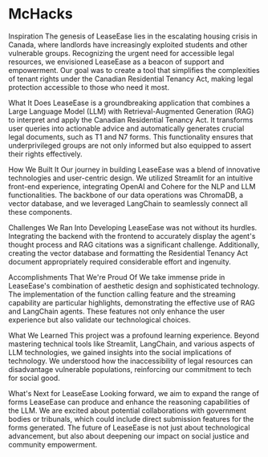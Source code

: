 # McHacks

Inspiration
The genesis of LeaseEase lies in the escalating housing crisis in Canada, where landlords have increasingly exploited students and other vulnerable groups. Recognizing the urgent need for accessible legal resources, we envisioned LeaseEase as a beacon of support and empowerment. Our goal was to create a tool that simplifies the complexities of tenant rights under the Canadian Residential Tenancy Act, making legal protection accessible to those who need it most.

What It Does
LeaseEase is a groundbreaking application that combines a Large Language Model (LLM) with Retrieval-Augmented Generation (RAG) to interpret and apply the Canadian Residential Tenancy Act. It transforms user queries into actionable advice and automatically generates crucial legal documents, such as T1 and N7 forms. This functionality ensures that underprivileged groups are not only informed but also equipped to assert their rights effectively.

How We Built It
Our journey in building LeaseEase was a blend of innovative technologies and user-centric design. We utilized Streamlit for an intuitive front-end experience, integrating OpenAI and Cohere for the NLP and LLM functionalities. The backbone of our data operations was ChromaDB, a vector database, and we leveraged LangChain to seamlessly connect all these components.

Challenges We Ran Into
Developing LeaseEase was not without its hurdles. Integrating the backend with the frontend to accurately display the agent's thought process and RAG citations was a significant challenge. Additionally, creating the vector database and formatting the Residential Tenancy Act document appropriately required considerable effort and ingenuity.

Accomplishments That We're Proud Of
We take immense pride in LeaseEase's combination of aesthetic design and sophisticated technology. The implementation of the function calling feature and the streaming capability are particular highlights, demonstrating the effective use of RAG and LangChain agents. These features not only enhance the user experience but also validate our technological choices.

What We Learned
This project was a profound learning experience. Beyond mastering technical tools like Streamlit, LangChain, and various aspects of LLM technologies, we gained insights into the social implications of technology. We understood how the inaccessibility of legal resources can disadvantage vulnerable populations, reinforcing our commitment to tech for social good.

What's Next for LeaseEase
Looking forward, we aim to expand the range of forms LeaseEase can produce and enhance the reasoning capabilities of the LLM. We are excited about potential collaborations with government bodies or tribunals, which could include direct submission features for the forms generated. The future of LeaseEase is not just about technological advancement, but also about deepening our impact on social justice and community empowerment.
